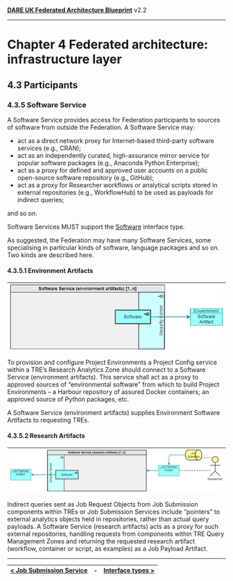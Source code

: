 **[DARE UK Federated Architecture Blueprint](../)**      v2.2

----

# Chapter 4 Federated architecture: infrastructure layer
## 4.3 Participants
### 4.3.5 Software Service

A Software Service provides access for Federation participants to sources of software from outside the Federation. 
A Software Service may:
 - act as a direct network proxy for Internet-based third-party software services (e.g., CRAN);
 - act as an independently curated, high-assurance mirror service for popular software packages (e.g., Anaconda Python Enterprise); 
 - act as a proxy for defined and approved user accounts on a public open-source software repository (e.g., GitHub);
 - act as a proxy for Researcher workflows or analytical scripts stored in external repositories (e.g., WorkflowHub) to be used as payloads for indirect queries;

and so on.

Software Services MUST support the [Software](4_4_Interface_Types.md#446-software) interface type. 

As suggested, the Federation may have many Software Services, some specialising in particular kinds of software, language packages and so on. Two kinds are described here.


#### 4.3.5.1 Environment Artifacts

| [![Software service](../assets/images/federation-2-TRE_Federation_Elements_SSEA.jpg)](../assets/images/federation-2-TRE_Federation_Elements_SSEA.jpg) |
| ---- |

To provision and configure Project Environments a Project Config service within a TRE’s Research Analytics Zone should connect to a Software Service (environment artifacts). This service shall act as a proxy to approved sources of “environmental software” from which to build Project Environments – a Harbour repository of assured Docker containers; an approved source of Python packages, etc.

A Software Service (environment artifacts) supplies Environment Software Artifacts to requesting TREs.


#### 4.3.5.2 Research Artifacts
 
| [![Software service](../assets/images/federation-2-TRE_Federation_Elements_SSRA.jpg)](../assets/images/federation-2-TRE_Federation_Elements_SSRA.jpg) |
| ---- |

Indirect queries sent as Job Request Objects from Job Submission components within TREs or Job Submission Services include “pointers” to external analytics objects held in repositories, rather than actual query payloads. A Software Service (research artifacts) acts as a proxy for such external repositories, handling requests from components within TRE Query Management Zones and returning the requested research artifact (workflow, container or script, as examples) as a Job Payload Artifact.


----

| [< Job Submission Service](4_3_4_Job_Submission_Service.md) | - | [Interface types >](4_4_Interface_Types.md) |
| ---- | ---- | ---- |







